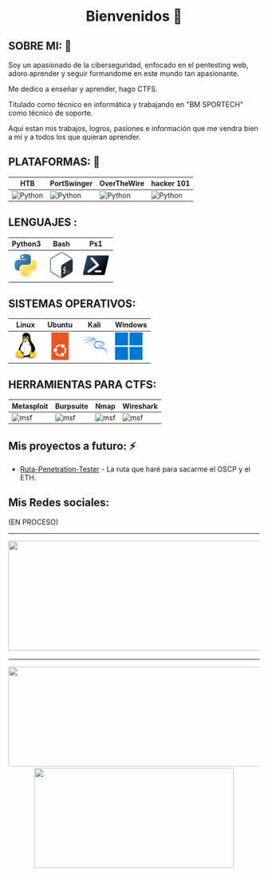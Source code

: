 <h1 align="center"> Bienvenidos 👋 </h1>

## SOBRE MI: 👯

Soy un apasionado de la ciberseguridad, enfocado en el pentesting web, adoro aprender y seguir formandome en este mundo tan apasionante. 

Me dedico a enseñar y aprender, hago CTFS.

Titulado como técnico en informática y trabajando en "BM SPORTECH" como técnico de soporte.

Aquí estan mis trabajos, logros, pasiones e información que me vendra bien a mí y a todos los que quieran aprender.

## PLATAFORMAS: 💬
| HTB | PortSwinger | OverTheWire | hacker 101 |
| -------- | ------- | -------- | -------- |
| <img src="https://github.com/D4l1-web/D4l1-web/assets/79869523/fcda6f47-25b1-4029-b8b8-7586170eedeb" title="Python"  alt="Python" width="55" height="55"/>  |<img src="https://github.com/D4l1-web/D4l1-web/assets/79869523/bd290350-af83-4a58-98f5-e41fbfda01b7" title="Python"  alt="Python" width="55" height="55"/> |<img src="https://github.com/D4l1-web/D4l1-web/assets/79869523/4ac1796b-308f-4901-8267-5e5bfb3eb2a6" title="Python"  alt="Python" width="55" height="55"/>  | <img src="https://github.com/D4l1-web/D4l1-web/assets/79869523/5d1dec16-fdf0-4d9f-8aa9-3f0c90869d81" title="Python"  alt="Python" width="55" height="55"/> |

## LENGUAJES : 

| Python3 | Bash | Ps1 | 
| -------- | -------- | -------- |
| <img src="https://github.com/devicons/devicon/blob/master/icons/python/python-original.svg" title="Python"  alt="Python" width="55" height="55"/> | <img src="https://github.com/devicons/devicon/blob/master/icons/bash/bash-original.svg" title="Python"  alt="Python" width="55" height="55"/> | <img src="https://github.com/devicons/devicon/blob/master/icons/powershell/powershell-original.svg" title="Python"  alt="Python" width="55" height="55"/> |

## SISTEMAS OPERATIVOS: 

| Linux | Ubuntu | Kali | Windows |
| -------- | ------- | -------- | -------- |
| <img src="https://github.com/devicons/devicon/blob/master/icons/linux/linux-original.svg" title="Linux"  alt="Linux" width="55" height="55"/> | <img src="https://github.com/devicons/devicon/blob/master/icons/ubuntu/ubuntu-original.svg" title="Ubuntu"  alt="Ubuntu" width="55" height="55"/> | <img src="https://github.com/canaleal/devicon/blob/new-icon-kali-linux/icons/kalilinux/kalilinux-original-wordmark.svg" title="Linux" alt="Linux" width="55" height="55"/> | <img src="https://github.com/devicons/devicon/blob/master/icons/windows11/windows11-original.svg" title="Linux"  alt="Linux" width="55" height="55"/> | 

## HERRAMIENTAS PARA CTFS:

| Metasploit | Burpsuite | Nmap | Wireshark |
| --------- | --------- | -------- | --------- |
| <img src="https://github.com/D4l1-web/D4l1-web/assets/79869523/6c56b7b5-3bce-42c6-8215-9fe6cf2fa2f8" alt="msf" width="85" height="55" /> | <img src="https://github.com/D4l1-web/D4l1-web/assets/79869523/e9ab218c-90f7-438d-9d0a-db624c35e0a8" alt="msf" width="85" height="55" /> | <img src="https://github.com/D4l1-web/D4l1-web/assets/79869523/b7acdf30-8619-4d19-bfa3-a337c0341eb3" alt="msf" width="85" height="55" /> | <img src="https://github.com/D4l1-web/D4l1-web/assets/79869523/c310372f-2063-4db6-957b-d8138d8a048c" alt="msf" width="85" height="55" /> |

## Mis proyectos a futuro: ⚡

- [Ruta-Penetration-Tester](https://github.com/D4l1-web/PenetrationTester-Ruta) - La ruta que haré para sacarme el OSCP y el ETH.


## Mis Redes sociales:  

(EN PROCESO)

---
<p align="center">
 <img width="800" height="220" src="https://streak-stats.demolab.com?user=D4l1-web&theme=dark" >
</p>

---

<p align="center">
  <img width="600" height="200" src="https://github-readme-stats.vercel.app/api?username=D4l1-web&show_icons=true&theme=vision-friendly-dark">
  <img width="400" height="200" src="https://github-readme-stats.vercel.app/api/top-langs/?username=D4l1-web&size_weight=0.0005&count_weight=0.3&layout=compact&theme=vision-friendly-dark">
</p>

<div id="header" align="center">
  <img src="https://komarev.com/ghpvc/?username=D4l1-web&style=for-the-badge&color=orange" alt=""/>
</div>

